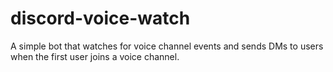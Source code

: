 # discord-voice-watch

A simple bot that watches for voice channel events and sends DMs to users when the first user joins a voice channel.